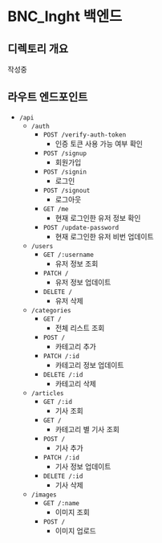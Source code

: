 # BNC_Inght 백엔드

## 디렉토리 개요

작성중

## 라우트 엔드포인트

- `/api`
  - `/auth`
    - `POST /verify-auth-token`
      - 인증 토큰 사용 가능 여부 확인
    - `POST /signup`
      - 회원가입
    - `POST /signin`
      - 로그인
    - `POST /signout`
      - 로그아웃
    - `GET /me`
      - 현재 로그인한 유저 정보 확인
    - `POST /update-password`
      - 현재 로그인한 유저 비번 업데이트
  - `/users`
    - `GET /:username`
      - 유저 정보 조회
    - `PATCH /`
      - 유저 정보 업데이트
    - `DELETE /`
      - 유저 삭제
  - `/categories`
    - `GET /`
      - 전체 리스트 조회
    - `POST /`
      - 카테고리 추가
    - `PATCH /:id`
      - 카테고리 정보 업데이트
    - `DELETE /:id`
      - 카테고리 삭제
  - `/articles`
    - `GET /:id`
      - 기사 조회
    - `GET /`
      - 카테고리 별 기사 조회
    - `POST /`
      - 기사 추가
    - `PATCH /:id`
      - 기사 정보 업데이트
    - `DELETE /:id`
      - 기사 삭제
  - `/images`
    - `GET /:name`
      - 이미지 조회
    - `POST /`
      - 이미지 업로드
